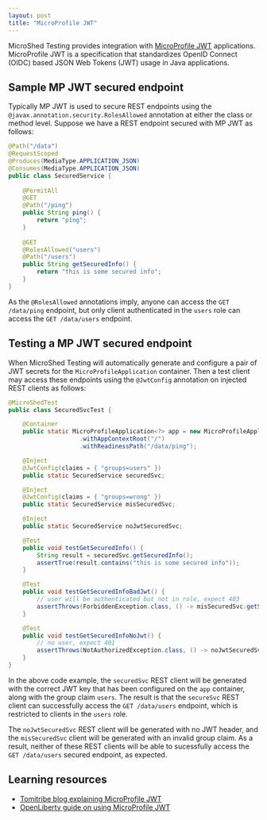 ```yaml
---
layout: post
title: "MicroProfile JWT"
---
```


MicroShed Testing provides integration with [MicroProfile JWT](https://github.com/eclipse/microprofile-jwt-auth) applications. MicroProfile JWT
is a specification that standardizes OpenID Connect (OIDC) based JSON Web Tokens (JWT) usage in Java applications.

## Sample MP JWT secured endpoint

Typically MP JWT is used to secure REST endpoints using the `@javax.annotation.security.RolesAllowed` annotation at either the class or method level. Suppose we have a REST endpoint secured with MP JWT as follows:

```java
@Path("/data")
@RequestScoped
@Produces(MediaType.APPLICATION_JSON)
@Consumes(MediaType.APPLICATION_JSON)
public class SecuredService {
   
    @PermitAll
    @GET
    @Path("/ping")
    public String ping() {
        return "ping";
    }
    
    @GET
    @RolesAllowed("users")
    @Path("/users")
    public String getSecuredInfo() {
        return "this is some secured info";
    }
}
```

As the `@RolesAllowed` annotations imply, anyone can access the `GET /data/ping` endpoint, but only client authenticated in the `users` role can access the `GET /data/users` endpoint.

## Testing a MP JWT secured endpoint

When MicroShed Testing will automatically generate and configure a pair of JWT secrets for the `MicroProfileApplication` container. Then a test client may access these endpoints using the `@JwtConfig` annotation on injected REST clients as follows:

```java
@MicroShedTest
public class SecuredSvcTest {

    @Container
    public static MicroProfileApplication<?> app = new MicroProfileApplication<>()
                    .withAppContextRoot("/")
                    .withReadinessPath("/data/ping");

    @Inject
    @JwtConfig(claims = { "groups=users" })
    public static SecuredService securedSvc;

    @Inject
    @JwtConfig(claims = { "groups=wrong" })
    public static SecuredService misSecuredSvc;

    @Inject
    public static SecuredService noJwtSecuredSvc;

    @Test
    public void testGetSecuredInfo() {
        String result = securedSvc.getSecuredInfo();
        assertTrue(result.contains("this is some secured info"));
    }

    @Test
    public void testGetSecuredInfoBadJwt() {
        // user will be authenticated but not in role, expect 403
        assertThrows(ForbiddenException.class, () -> misSecuredSvc.getSecuredInfo());
    }

    @Test
    public void testGetSecuredInfoNoJwt() {
        // no user, expect 401
        assertThrows(NotAuthorizedException.class, () -> noJwtSecuredSvc.getSecuredInfo());
    }
}
```

In the above code example, the `securedSvc` REST client will be generated with the correct JWT key that has been configured on the `app` container, along with the group claim `users`. The result is that the `secureSvc` REST client can successfully access the `GET /data/users` endpoint, which is restricted to clients in the `users` role.

The `noJwtSecuredSvc` REST client will be generated with no JWT header, and the `misSecuredSvc` client will be generated with an invalid group claim. As a result, neither of these REST clients will be able to sucessfully access the `GET /data/users` secured endpoint, as expected.

## Learning resources

- [Tomitribe blog explaining MicroProfile JWT](https://www.tomitribe.com/blog/microprofile-json-web-token-jwt/)
- [OpenLiberty guide on using MicroProfile JWT](https://openliberty.io/guides/microprofile-jwt.html)
